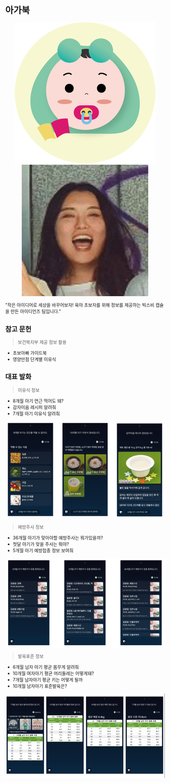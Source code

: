 # 아가북
<p align="center">
  <img src="./images/agabook_icon.png"/>
  <img width="400px" src="./images/jiyoung.png"/>
</p>
"작은 아이디어로 세상을 바꾸어보자! 육아 초보자를 위해 정보를 제공하는 빅스비 캡슐을 만든 아이디언즈 팀입니다."


## 참고 문헌
> 보건복지부 제공 정보 활용

- 초보아빠 가이드북
- 영양만점 단계별 이유식



## 대표 발화
> 이유식 정보

- 8개월 아기 연근 먹어도 돼?
- 감자미음 레시피 알려줘
- 7개월 아기 이유식 알려줘

<p align="center">
  <img src="./images/example01.png"/>
</p>

> 예방주사 정보

- 36개월 아기가 맞아야할 예방주사는 뭐가있을까?
- 첫달 아기가 맞을 주사는 뭐야?
- 5개월 아기 예방접종 정보 보여줘

<p align="center">
  <img src="./images/example02.png"/>
</p>


>발육표준 정보

- 6개월 남자 아기 평균 몸무게 알려줘
- 10개월 여자아기 평균 머리둘레는 어떻게돼?
- 7개월 남자아기 평균 키는 어떻게 될까
- 10개월 남자아기 표준발육은?

<p align="center">
  <img src="./images/example03.png"/>
</p>
